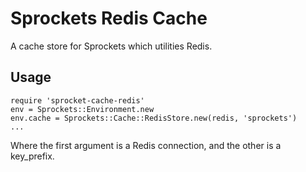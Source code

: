 Sprockets Redis Cache
====================

A cache store for Sprockets which utilities Redis. 

Usage
-----

    require 'sprocket-cache-redis'
    env = Sprockets::Environment.new
    env.cache = Sprockets::Cache::RedisStore.new(redis, 'sprockets')
    ...

Where the first argument is a Redis connection, and the other is a key_prefix.


